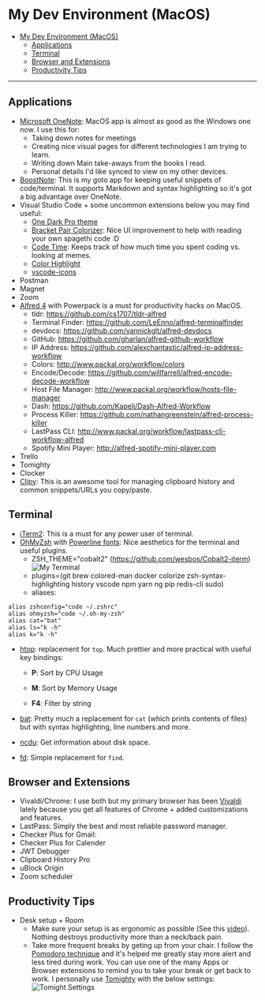# My Dev Environment (MacOS)

- [My Dev Environment (MacOS)](#my-dev-environment-macos)
  - [Applications](#applications)
  - [Terminal](#terminal)
  - [Browser and Extensions](#browser-and-extensions)
  - [Productivity Tips](#productivity-tips)

---

## Applications
* [Microsoft OneNote](http://www.onenote.com): MacOS app is almost as good as the Windows one now. I use this for:
  * Taking down notes for meetings
  * Creating nice visual pages for different technologies I am trying to learn.
  * Writing down Main take-aways from the books I read.
  * Personal details I'd like synced to view on my other devices.
* [BoostNote](https://boostnote.io/): This is my goto app for keeping useful snippets of code/terminal. It supports Markdown and syntax highlighting so it's got a big advantage over OneNote.
* Visual Studio Code + some uncommon extensions below you may find useful:
  * [One Dark Pro theme](https://marketplace.visualstudio.com/items?itemName=zhuangtongfa.Material-theme)
  * [Bracket Pair Colorizer](https://marketplace.visualstudio.com/items?itemName=CoenraadS.bracket-pair-colorizer): Nice UI improvement to help with reading your own spagethi code :D
  * [Code Time](https://marketplace.visualstudio.com/items?itemName=softwaredotcom.swdc-vscode): Keeps track of how much time you spent coding vs. looking at memes.
  * [Color Highlight](https://marketplace.visualstudio.com/items?itemName=naumovs.color-highlight)
  * [vscode-icons](https://marketplace.visualstudio.com/items?itemName=vscode-icons-team.vscode-icons)
* Postman
* Magnet
* Zoom
* [Alfred 4](https://www.alfredapp.com/) with Powerpack is a must for productivity hacks on MacOS.
  * tldr: https://github.com/cs1707/tldr-alfred
  * Terminal Finder: https://github.com/LeEnno/alfred-terminalfinder
  * devdocs: https://github.com/yannickglt/alfred-devdocs
  * GitHub: https://github.com/gharlan/alfred-github-workflow
  * IP Address: https://github.com/alexchantastic/alfred-ip-address-workflow
  * Colors: http://www.packal.org/workflow/colors
  * Encode/Decode: https://github.com/willfarrell/alfred-encode-decode-workflow
  * Host File Manager: http://www.packal.org/workflow/hosts-file-manager
  * Dash: https://github.com/Kapeli/Dash-Alfred-Workflow
  * Process Killer: https://github.com/nathangreenstein/alfred-process-killer
  * LastPass CLI: http://www.packal.org/workflow/lastpass-cli-workflow-alfred
  * Spotify Mini Player: http://alfred-spotify-mini-player.com
* Trello
* Tomighty
* Clocker
* [Clipy](https://github.com/Clipy/Clipy): This is an awesome tool for managing clipboard history and common snippets/URLs you copy/paste.



## Terminal
* [iTerm2](https://www.iterm2.com/features.html): This is a must for any power user of terminal.
* [OhMyZsh](https://github.com/robbyrussell/oh-my-zsh) with [Powerline fonts](https://github.com/powerline/fonts): Nice aesthetics for the terminal and useful plugins.
  * ZSH_THEME="cobalt2" (https://github.com/wesbos/Cobalt2-iterm)
  ![My Terminal](https://i.imgur.com/NuU9yds.png)
  * plugins=(git brew colored-man docker colorize zsh-syntax-highlighting history vscode npm yarn ng pip redis-cli sudo)
  * aliases:
 ```
 alias zshconfig="code ~/.zshrc"
 alias ohmyzsh="code ~/.oh-my-zsh"
 alias cat="bat"
 alias ls="k -h"
 alias k="k -h"
 ```
* [htop](https://github.com/hishamhm/htop): replacement for `top`. Much prettier and more practical with useful key bindings:

  * **P**: Sort by CPU Usage

  * **M**: Sort by Memory Usage

  * **F4**: Filter by string

* [bat](https://github.com/sharkdp/bat): Pretty much a replacement for `cat` (which prints contents of files) but with syntax highlighting, line numbers and more.
* [ncdu](https://dev.yorhel.nl/ncdu): Get information about disk space.
* [fd](https://github.com/sharkdp/fd/): Simple replacement for `find`.


## Browser and Extensions
* Vivaldi/Chrome: I use both but my primary browser has been [Vivaldi](https://vivaldi.com) lately because you get all features of Chrome + added customizations and features.
* LastPass: Simply the best and most reliable password manager.
* Checker Plus for Gmail:
* Checker Plus for Calender
* JWT Debugger
* Clipboard History Pro
* uBlock Origin
* Zoom scheduler


## Productivity Tips
* Desk setup + Room
  * Make sure your setup is as ergonomic as possible (See this [video](https://www.youtube.com/watch?v=MTL8EBBH69o)). Nothing destroys productivity more than a neck/back pain.
  * Take more frequent breaks by geting up from your chair. I follow the [Pomodoro technique](https://en.wikipedia.org/wiki/Pomodoro_Technique) and it's helped me greatly stay more alert and less tired during work. You can use one of the many Apps or Browser extensions to remind you to take your break or get back to work. I personally use [Tomighty](http://www.tomighty.org) with the below settings:
  ![Tomight Settings](https://i.imgur.com/SYmmDz7.png)

